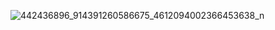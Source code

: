 
![442436896_914391260586675_4612094002366453638_n](https://github.com/user-attachments/assets/6e96c78f-12dd-47aa-a806-040a23f5cd73)
